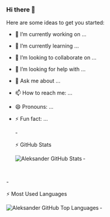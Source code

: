### Hi there 👋




Here are some ideas to get you started:

- 🔭 I’m currently working on ...
- 🌱 I’m currently learning ...
- 👯 I’m looking to collaborate on ...
- 🤔 I’m looking for help with ...
- 💬 Ask me about ...
- 📫 How to reach me: ...
- 😄 Pronouns: ...
- ⚡ Fun fact: ...


  -<summary>:zap: GitHub Stats</summary>

  -<img align="left" alt="Aleksander  GitHub Stats" src="https://github-readme-stats.vercel.app/api?username=alekszone&show_icons=true&hide_border=true" />


<br/>



  -<summary>:zap: Most Used Languages</summary>

-<img align="left" alt="Aleksander  GitHub Top Languages" src="https://github-readme-stats.vercel.app/api/top-langs/?username=alekszone" />








